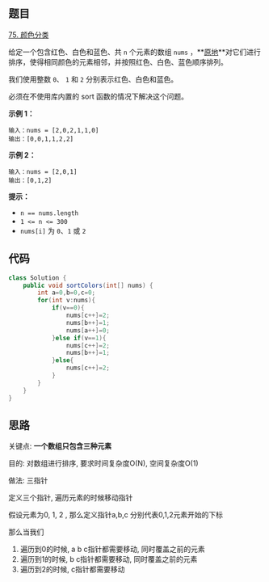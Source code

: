 ## 题目

[75. 颜色分类](https://leetcode.cn/problems/sort-colors/)

给定一个包含红色、白色和蓝色、共 `n` 个元素的数组 `nums` ，**[原地](https://baike.baidu.com/item/原地算法)**对它们进行排序，使得相同颜色的元素相邻，并按照红色、白色、蓝色顺序排列。

我们使用整数 `0`、 `1` 和 `2` 分别表示红色、白色和蓝色。

必须在不使用库内置的 sort 函数的情况下解决这个问题。

**示例 1：**

```
输入：nums = [2,0,2,1,1,0]
输出：[0,0,1,1,2,2]
```

**示例 2：**

```
输入：nums = [2,0,1]
输出：[0,1,2]
```

 

**提示：**

- `n == nums.length`
- `1 <= n <= 300`
- `nums[i]` 为 `0`、`1` 或 `2`

## 代码

```java
class Solution {
    public void sortColors(int[] nums) {
        int a=0,b=0,c=0;
        for(int v:nums){
            if(v==0){
                nums[c++]=2;
                nums[b++]=1;
                nums[a++]=0;
            }else if(v==1){
                nums[c++]=2;
                nums[b++]=1;
            }else{
                nums[c++]=2;
            }
        }
    }
}
```

## 思路

关键点: **一个数组只包含三种元素**

目的: 对数组进行排序, 要求时间复杂度O(N), 空间复杂度O(1)

做法: 三指针

定义三个指针, 遍历元素的时候移动指针

假设元素为0, 1, 2 , 那么定义指针a,b,c 分别代表0,1,2元素开始的下标

那么当我们

1. 遍历到0的时候, a b c指针都需要移动, 同时覆盖之前的元素
2. 遍历到1的时候, b c指针都需要移动, 同时覆盖之前的元素
3. 遍历到2的时候, c指针都需要移动







